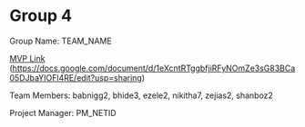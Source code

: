 # Group 4
Group Name: TEAM_NAME

[MVP Link](http://cs196.cs.illinois.edu)
(https://docs.google.com/document/d/1eXcntRTggbfjiRFyNOmZe3sG83BCa05DJbaYIOFl4RE/edit?usp=sharing)

Team Members: babnigg2, bhide3, ezele2, nikitha7, zejias2, shanboz2

Project Manager: PM_NETID
